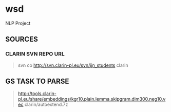 # wsd
NLP Project
## SOURCES
### CLARIN SVN REPO URL
> svn co http://svn.clarin-pl.eu/svn/ijn_students clarin


## GS TASK TO PARSE
> http://tools.clarin-pl.eu/share/embeddings/kgr10.plain.lemma.skipgram.dim300.neg10.vec
> clarin/autoextend.7z
